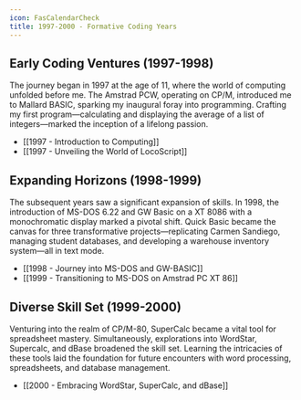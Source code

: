 ```yaml
---
icon: FasCalendarCheck
title: 1997-2000 - Formative Coding Years
---
```

## Early Coding Ventures (1997-1998)

The journey began in 1997 at the age of 11, where the world of computing unfolded before me. The Amstrad PCW, operating on CP/M, introduced me to Mallard BASIC, sparking my inaugural foray into programming. Crafting my first program—calculating and displaying the average of a list of integers—marked the inception of a lifelong passion.

- [[1997 - Introduction to Computing]]
- [[1997 - Unveiling the World of LocoScript]]

## Expanding Horizons (1998-1999)

The subsequent years saw a significant expansion of skills. In 1998, the introduction of MS-DOS 6.22 and GW Basic on a XT 8086 with a monochromatic display marked a pivotal shift. Quick Basic became the canvas for three transformative projects—replicating Carmen Sandiego, managing student databases, and developing a warehouse inventory system—all in text mode.

- [[1998 - Journey into MS-DOS and GW-BASIC]]
- [[1999 - Transitioning to MS-DOS on Amstrad PC XT 86]]
## Diverse Skill Set (1999-2000)

Venturing into the realm of CP/M-80, SuperCalc became a vital tool for spreadsheet mastery. Simultaneously, explorations into WordStar, Supercalc, and dBase broadened the skill set. Learning the intricacies of these tools laid the foundation for future encounters with word processing, spreadsheets, and database management.

- [[2000 - Embracing WordStar, SuperCalc, and dBase]]